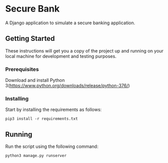 # Secure Bank

A Django application to simulate a secure banking application.

## Getting Started

These instructions will get you a copy of the project up and running on your local machine for development and testing purposes.

### Prerequisites

Download and install Python 3(https://www.python.org/downloads/release/python-376/)

### Installing

Start by installing the requirements as follows:

```
pip3 install -r requirements.txt
```

## Running

Run the script using the following command:

```
python3 manage.py runserver
```
